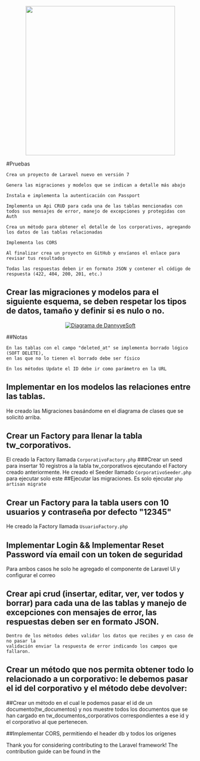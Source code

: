 <p align="center"><a href="https://laravel.com" target="_blank"><img src="https://raw.githubusercontent.com/laravel/art/master/logo-lockup/5%20SVG/2%20CMYK/1%20Full%20Color/laravel-logolockup-cmyk-red.svg" width="400"></a></p>

#Pruebas
```
Crea un proyecto de Laravel nuevo en versión 7

Genera las migraciones y modelos que se indican a detalle más abajo

Instala e implementa la autenticación con Passport

Implementa un Api CRUD para cada una de las tablas mencionadas con todos sus mensajes de error, manejo de excepciones y protegidas con Auth

Crea un método para obtener el detalle de los corporativos, agregando los datos de las tablas relacionadas

Implementa los CORS

Al finalizar crea un proyecto en GitHub y envíanos el enlace para revisar tus resultados

Todas las respuestas deben ir en formato JSON y contener el código de respuesta (422, 404, 200, 201, etc.)

```

## Crear las migraciones y modelos para el siguiente esquema, se deben respetar los tipos de datos, tamaño y definir si es nulo o no.
<p align="center"><a href="https://laravel.com" target="_blank"><img src="https://spark.adobe.com/page/k6qhcWt1Jgfrw/images/68335d2f-880c-4786-8a20-6e30d6463990.png" alt="Diagrama de DannyyeSoft"></a></p>

##Notas
```
En las tablas con el campo "deleted_at" se implementa borrado lógico (SOFT DELETE), 
en las que no lo tienen el borrado debe ser físico

En los métodos Update el ID debe ir como parámetro en la URL
```
## Implementar en los modelos las relaciones entre las tablas.
He creado las Migraciones basándome en el diagrama de clases que se solicitó arriba. 

## Crear un Factory para llenar la tabla tw_corporativos.
El creado la Factory llamada `CorporativoFactory.php`
###Crear un seed para insertar 10 registros a la tabla tw_corporativos ejecutando el Factory creado anteriormente.
He creado el Seeder llamado `CorporativoSeeder.php` para ejecutar solo este 
##Ejecutar las migraciones.
Es solo ejecutar `php artisan migrate`

## Crear un Factory para la tabla users con 10 usuarios y contraseña por defecto "12345"
He creado la Factory llamada `UsuarioFactory.php`
## Implementar Login && Implementar Reset Password vía email con un token de seguridad
Para ambos casos he solo he agregado el componente de Laravel UI y configurar el correo
## Crear api crud (insertar, editar, ver, ver todos y borrar) para cada una de las tablas y manejo de excepciones con mensajes de error, las respuestas deben ser en formato JSON.
```
Dentro de los métodos debes validar los datos que recibes y en caso de no pasar la 
validación enviar la respuesta de error indicando los campos que fallaron.
```

## Crear un método que nos permita obtener todo lo relacionado a un corporativo: le debemos pasar el id del corporativo y el método debe devolver:

##Crear un método en el cual le podemos pasar el id de un documento(tw_documentos) y nos muestre todos los documentos que se han cargado en tw_documentos_corporativos correspondientes a ese id y el corporativo al que pertenecen.

##Implementar CORS, permitiendo el header db y todos los orígenes

Thank you for considering contributing to the Laravel framework! The contribution guide can be found in the
